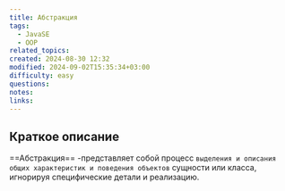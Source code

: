 ```yaml
---
title: Абстракция
tags:
  - JavaSE
  - OOP
related_topics: 
created: 2024-08-30 12:32
modified: 2024-09-02T15:35:34+03:00
difficulty: easy
questions: 
notes: 
links: 
---
```

## Краткое описание
==Абстракция== -представляет собой процесс `выделения и описания общих характеристик и поведения объектов` сущности или класса, игнорируя специфические детали и реализацию.